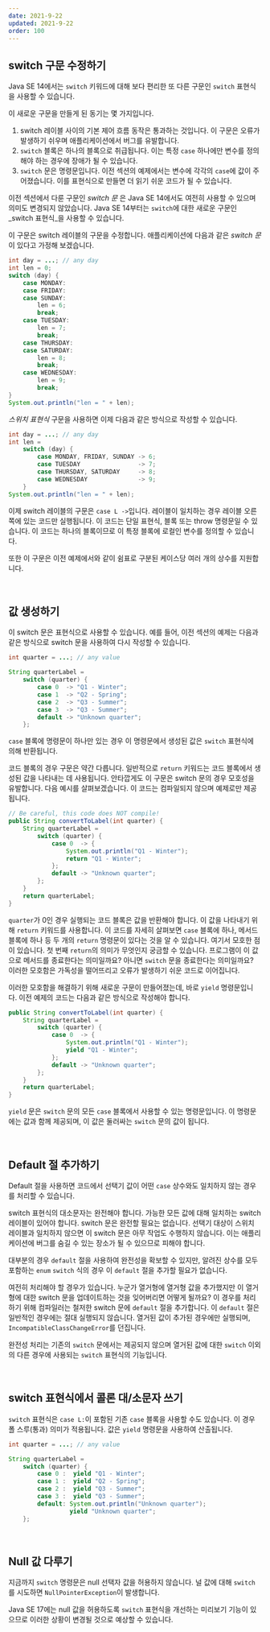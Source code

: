 ```yaml
---
date: 2021-9-22
updated: 2021-9-22
order: 100
---
```

## switch 구문 수정하기

Java SE 14에서는 `switch` 키워드에 대해 보다 편리한 또 다른 구문인 `switch` 표현식을 사용할 수 있습니다.

이 새로운 구문을 만들게 된 동기는 몇 가지입니다.

1. switch 레이블 사이의 기본 제어 흐름 동작은 통과하는 것입니다. 이 구문은 오류가 발생하기 쉬우며 애플리케이션에서 버그를 유발합니다.
2. `switch` 블록은 하나의 블록으로 취급됩니다. 이는 특정 `case` 하나에만 변수를 정의해야 하는 경우에 장애가 될 수 있습니다.
3. `switch` 문은 명령문입니다. 이전 섹션의 예제에서는 변수에 각각의 `case`에 값이 주어졌습니다. 이를 표현식으로 만들면 더 읽기 쉬운 코드가 될 수 있습니다.

이전 섹션에서 다룬 구문인 _switch 문_ 은 Java SE 14에서도 여전히 사용할 수 있으며 의미도 변경되지 않았습니다. Java SE 14부터는 `switch`에 대한 새로운 구문인 _switch 표현식_을 사용할 수 있습니다.

이 구문은 switch 레이블의 구문을 수정합니다. 애플리케이션에 다음과 같은 _switch 문_ 이 있다고 가정해 보겠습니다.

```java
int day = ...; // any day
int len = 0;
switch (day) {
    case MONDAY:
    case FRIDAY:
    case SUNDAY:
        len = 6;
        break;
    case TUESDAY:
        len = 7;
        break;
    case THURSDAY:
    case SATURDAY:
        len = 8;
        break;
    case WEDNESDAY:
        len = 9;
        break;
}
System.out.println("len = " + len);
```


_스위치 표현식_ 구문을 사용하면 이제 다음과 같은 방식으로 작성할 수 있습니다.

```java
int day = ...; // any day
int len =
    switch (day) {
        case MONDAY, FRIDAY, SUNDAY -> 6;
        case TUESDAY                -> 7;
        case THURSDAY, SATURDAY     -> 8;
        case WEDNESDAY              -> 9;
    }
System.out.println("len = " + len);
```


이제 switch 레이블의 구문은 `case L ->`입니다. 레이블이 일치하는 경우 레이블 오른쪽에 있는 코드만 실행됩니다. 이 코드는 단일 표현식, 블록 또는 throw 명령문일 수 있습니다. 이 코드는 하나의 블록이므로 이 특정 블록에 로컬인 변수를 정의할 수 있습니다.

또한 이 구문은 이전 예제에서와 같이 쉼표로 구분된 케이스당 여러 개의 상수를 지원합니다.

 

## 값 생성하기

이 switch 문은 표현식으로 사용할 수 있습니다. 예를 들어, 이전 섹션의 예제는 다음과 같은 방식으로 switch 문을 사용하여 다시 작성할 수 있습니다.

```java
int quarter = ...; // any value

String quarterLabel =
    switch (quarter) {
        case 0  -> "Q1 - Winter";
        case 1  -> "Q2 - Spring";
        case 2  -> "Q3 - Summer";
        case 3  -> "Q3 - Summer";
        default -> "Unknown quarter";
    };
```


`case` 블록에 명령문이 하나만 있는 경우 이 명령문에서 생성된 값은 `switch` 표현식에 의해 반환됩니다.

코드 블록의 경우 구문은 약간 다릅니다. 일반적으로 `return` 키워드는 코드 블록에서 생성된 값을 나타내는 데 사용됩니다. 안타깝게도 이 구문은 switch 문의 경우 모호성을 유발합니다. 다음 예시를 살펴보겠습니다. 이 코드는 컴파일되지 않으며 예제로만 제공됩니다.

```java
// Be careful, this code does NOT compile!
public String convertToLabel(int quarter) {
    String quarterLabel =
        switch (quarter) {
            case 0  -> {
                System.out.println("Q1 - Winter");
                return "Q1 - Winter";
            };
            default -> "Unknown quarter";
        };
    }
    return quarterLabel;
}
```


`quarter`가 0인 경우 실행되는 코드 블록은 값을 반환해야 합니다. 이 값을 나타내기 위해 `return` 키워드를 사용합니다. 이 코드를 자세히 살펴보면 `case` 블록에 하나, 메서드 블록에 하나 등 두 개의 `return` 명령문이 있다는 것을 알 수 있습니다. 여기서 모호한 점이 있습니다. 첫 번째 `return`의 의미가 무엇인지 궁금할 수 있습니다. 프로그램이 이 값으로 메서드를 종료한다는 의미일까요? 아니면 `switch` 문을 종료한다는 의미일까요? 이러한 모호함은 가독성을 떨어뜨리고 오류가 발생하기 쉬운 코드로 이어집니다.

이러한 모호함을 해결하기 위해 새로운 구문이 만들어졌는데, 바로 `yield` 명령문입니다. 이전 예제의 코드는 다음과 같은 방식으로 작성해야 합니다.

```java
public String convertToLabel(int quarter) {
    String quarterLabel =
        switch (quarter) {
            case 0  -> {
                System.out.println("Q1 - Winter");
                yield "Q1 - Winter";
            };
            default -> "Unknown quarter";
        };
    }
    return quarterLabel;
}
```


`yield` 문은 `switch` 문의 모든 `case` 블록에서 사용할 수 있는 명령문입니다. 이 명령문에는 값과 함께 제공되며, 이 값은 둘러싸는 `switch` 문의 값이 됩니다.

 

## Default 절 추가하기

Default 절을 사용하면 코드에서 선택기 값이 어떤 `case` 상수와도 일치하지 않는 경우를 처리할 수 있습니다.

switch 표현식의 대소문자는 완전해야 합니다. 가능한 모든 값에 대해 일치하는 switch 레이블이 있어야 합니다. switch 문은 완전할 필요는 없습니다. 선택기 대상이 스위치 레이블과 일치하지 않으면 이 switch 문은 아무 작업도 수행하지 않습니다. 이는 애플리케이션에 버그를 숨길 수 있는 장소가 될 수 있으므로 피해야 합니다.

대부분의 경우 `default` 절을 사용하여 완전성을 확보할 수 있지만, 알려진 상수를 모두 포함하는 `enum` `switch` 식의 경우 이 `default` 절을 추가할 필요가 없습니다.

여전히 처리해야 할 경우가 있습니다. 누군가 열거형에 열거형 값을 추가했지만 이 열거형에 대한 switch 문을 업데이트하는 것을 잊어버리면 어떻게 될까요? 이 경우를 처리하기 위해 컴파일러는 철저한 switch 문에 `default` 절을 추가합니다. 이 `default` 절은 일반적인 경우에는 절대 실행되지 않습니다. 열거된 값이 추가된 경우에만 실행되며, `IncompatibleClassChangeError`를 던집니다.

완전성 처리는 기존의 `switch` 문에서는 제공되지 않으며 열거된 값에 대한 `switch` 이외의 다른 경우에 사용되는 `switch` 표현식의 기능입니다.

 

## switch 표현식에서 콜론 대/소문자 쓰기

`switch` 표현식은 `case L:`이 포함된 기존 `case` 블록을 사용할 수도 있습니다. 이 경우 폴 스루(통과) 의미가 적용됩니다. 값은 `yield` 명령문을 사용하여 산출됩니다.

```java
int quarter = ...; // any value

String quarterLabel =
    switch (quarter) {
        case 0 :  yield "Q1 - Winter";
        case 1 :  yield "Q2 - Spring";
        case 2 :  yield "Q3 - Summer";
        case 3 :  yield "Q3 - Summer";
        default: System.out.println("Unknown quarter");
                 yield "Unknown quarter";
    };
```


 

## Null 값 다루기

지금까지 `switch` 명령문은 null 선택자 값을 허용하지 않습니다. 널 값에 대해 `switch`를 시도하면 `NullPointerException`이 발생합니다.

Java SE 17에는 null 값을 허용하도록 `switch` 표현식을 개선하는 미리보기 기능이 있으므로 이러한 상황이 변경될 것으로 예상할 수 있습니다.
